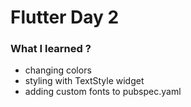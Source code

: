 # Flutter Day 2

### What I learned ?
 -  changing colors
 -  styling with TextStyle widget
 -  adding custom fonts to pubspec.yaml

